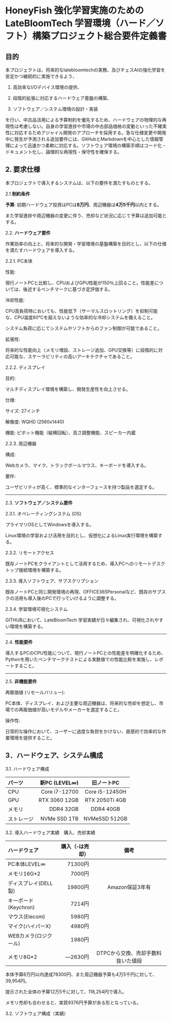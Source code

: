 # HoneyFish 強化学習実施のためのLateBloomTech 学習環境（ハード／ソフト）構築プロジェクト総合要件定義書

## 目的
本プロジェクトは、将来的なlatebloomtechの実務、及びチェスAIの強化学習を安定かつ継続的に実施できるよう、

1.	高効率なI/Oデバイス環境の提供、

2.	段階的拡張に対応するハードウェア基盤の構築、

3.	ソフトウェア／システム環境の設計・実装

を行い、中古品活用による予算制約を優先するため、ハードウェアの物理的な再現性は考慮しない。自身の学習進捗や市場の中古部品価格の変動といった不確実性に対応するためアジャイル開発のアプローチを採用する。急な仕様変更や開発中に発生が予測される追加要件には、GitHubとMarkdownを中心とした情報管理によって迅速かつ柔軟に対応する。ソフトウェア環境の構築手順はコード化・ドキュメント化し、論理的な再現性・保守性を確保する。

## 2. 要求仕様
本プロジェクトで導入するシステムは、以下の要件を満たすものとする。

2.1.**制約条件**

**予算**: 初期ハードウェア投資はPCは**8万円**、周辺機器は**4万5千円**以内とする。

また学習進捗や周辺機器の変更に伴う、売却など状況に応じて予算は追加可能とする。




2.2. **ハードウェア要件**

作業効率の向上と、将来的な開発・学習環境の基盤構築を目的とし、以下の仕様を満たすハードウェアを導入する。


2.2.1. PC本体

性能:

現行ノートPCと比較し、CPUおよびGPU性能が150％上回ること。性能差については、後述するベンチマークに基づき定評価する。

冷却性能:

CPU高負荷時においても、性能低下（サーマルスロットリング）を抑制可能な、CPU温度80℃を超えないような効率的な冷却システムを備えること。

システム負荷に応じてシステムやソフトからのファン制御が可能であること。

拡張性:

将来的な性能向上（メモリ増設、ストレージ追加、GPU交換等）に段階的に対応可能な、スケーラビリティの高いアーキテクチャであること。

2.2.2. ディスプレイ

目的:

マルチディスプレイ環境を構築し、開発生産性を向上させる。

仕様:

サイズ: 27インチ

解像度: WQHD (2560x1440)

機能: ピボット機能（縦横回転）、高さ調整機能、スピーカー内蔵

2.2.3. 周辺機器

構成:

Webカメラ、マイク、トラックボールマウス、キーボードを導入する。

要件:

ユーザビリティが高く、標準的なインターフェースを持つ製品を選定する。




________________________________________


2.3. **ソフトウェア／システム要件**

2.3.1. オペレーティングシステム (OS)

プライマリOSとしてWindowsを導入する。

Linux環境の学習および活用を目的とし、仮想化によるLinux実行環境を構築する。

2.3.2. リモートアクセス

既存ノートPCをクライアントとして活用するため、導入PCへのリモートデスクトップ接続環境を構築する。


2.3.3. 導入ソフトウェア、サブスクリプション

既存ノートPCと同じ開発環境の再現、OFFICE365Personalなど、既存のサブスクの活用も導入後のPCで行っていけるように調整する。

2.3.4. 学習環境可視化システム

GITHUBにおいて、LateBloomTech 学習実績が日々編集され、可視化されやすい環境を構築する。

________________________________________

2.4. **性能要件**

導入するPCのCPU性能について、現行ノートPCとの性能差を明確化するため、Pythonを用いたベンチマークテストによる実数値での性能比較を実施し、レポートすること。
________________________________________

2.5. **非機能要件**

再販価値 (リセールバリュー):

PC本体、ディスプレイ、および主要な周辺機器は、将来的な売却を想定し、市場での再販価値が高いモデルやメーカーを選定すること。

操作性:

日常的な操作において、ユーザーに過度な負担をかけない、直感的で効率的な作業環境を提供すること。

## 3．ハードウェア、システム構成

3.1. ハードウェア構成

| パーツ      |新PC (LEVEL∞)|  旧ノートPC  |
|:-----------|------------:|:-------------:|
| CPU       | Core i7-12700| Core i5-12450H|
| GPU      | RTX 3060 12GB | RTX 2050Ti 4GB|
| メモリ    | DDR4 32GB     | DDR4 40GB     |
| ストレージ| NVMe SSD 1TB  |  NVMeSSD 512GB|



3.2. 導入ハードウェア実績　購入、売却実績

| ハードウェア           |購入（‐は売却）| 備考  |
|:----------------------|------------:|:-------------:|
| PC本体LEVEL∞          | 71300円 | 　　　　　　　                 |
| メモリ16G*2           | 7000円  |                               |
| ディスプレイ(DELL製)   | 19800円 | Amazon保証3年有                |
| キーボード(Keychron)   | 7214円 |                               |
| マウス(Elecom)        | 5980円  |                               |
| マイク(ハイパーX)      | 4980円  |                               |
| WEBカメラ(ロジクール)  | 1980円  |                               |
| メモリ8G*2            | ―2630円 |DTPCから交換、売却手数料抜いた値段|

本体予算8万円以内達成78300円、また周辺機器予算も4万5千円に対して、39,954円。

提示された全体の予算12万5千に対して、118,254円で導入。

メモリ売却も合わせると、実質9376円予算が余る形となっている。

3.2. ソフトウェア構成（実績）